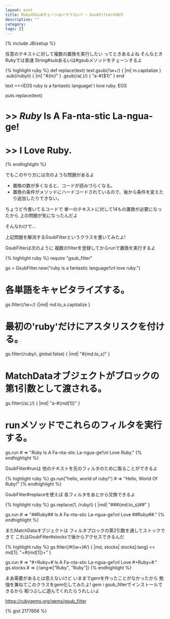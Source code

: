 ```yaml
---
layout: post
title: RubyのGsubチェーンはイケてない? ~ GsubFilterの紹介
description: ""
category: 
tags: []
---
```

{% include JB/setup %}

任意のテキストに対して複数の置換を実行したい
ってときあるよね
そんなときRubyでは普通
String#subあるいは#gsubメソッドをチェーンするよ

{% highlight ruby %}
def replace(text)
  text.gsub(/\w+/) { |m| m.capitalize }
      .sub(/ruby/i) { |m| "*#{m}*" } 
      .gsub(/a(.)/) { "a-#{$1}" }
end

text =<<EOS
ruby is a fantastic language!
I love ruby.
EOS

puts replace(text)

# >> *Ruby* Is A Fa-nta-stic La-ngua-ge!
# >> I Love Ruby.
{% endhighlight %}

でもこのやり方には次のような問題があるよ

+ 置換の数が多くなると、コードが読みづらくなる。
+ 置換の条件がメソッドにハードコードされているので、後から条件を変えたり追加したりできない。

ちょうど今書いてるコードで
単一のテキストに対して14もの置換が必要になったから
上の問題が気になったんだよ


そんなわけで...

上記問題を解消するGsubFilterというクラスを書いてみたよ!


GsubFilterは次のように
複数のfilterを登録してからrunで置換を実行するよ

{% highlight ruby %}
require "gsub_filter"

gs = GsubFilter.new("ruby is a fantastic language!\nI love ruby.")

# 各単語をキャピタライズする。
gs.filter(/\w+/) {|md| md.to_s.capitalize }

# 最初の'ruby'だけにアスタリスクを付ける。
gs.filter(/ruby/i, global:false) { |md| "*#{md.to_s}*" }

# MatchDataオブジェクトがブロックの第1引数として渡される。
gs.filter(/a(.)/) { |md| "a-#{md[1]}" }

# runメソッドでこれらのフィルタを実行する。
gs.run # => "*Ruby* Is A Fa-nta-stic La-ngua-ge!\nI Love Ruby."
{% endhighlight %}


GsubFilter#runは
他のテキストを先のフィルタのために取ることができるよ

{% highlight ruby %}
gs.run("hello, world of ruby!") # => "Hello, World Of *Ruby*!"
{% endhighlight %}


GsubFilter#replaceを使えば
各フィルタをあとから交換できるよ

{% highlight ruby %}
gs.replace(1, /ruby/i) { |md| "###{md.to_s}##" }

gs.run # => "##Ruby## Is A Fa-nta-stic La-ngua-ge!\nI Love ##Ruby##."
{% endhighlight %}

またMatchDataオブジェクトは
フィルタブロックの第2引数を通してストックできて
これはGsubFilter#stocksで後からアクセスできるんだ

{% highlight ruby %}
gs.filter(/#(\w+)#/) { |md, stocks| stocks[:lang] << md[1]; "+#{md[1]}+" }

gs.run # => "#+Ruby+# Is A Fa-nta-stic La-ngua-ge!\nI Love #+Ruby+#."
gs.stocks # => {:lang=>["Ruby", "Ruby"]}
{% endhighlight %}


まあ需要があるとは思えないけど
いままでgemを作ったことがなかったから
勉強を兼ねてこのクラスをgem化してみたよ!
 gem i gsub_filterでインストールできるから
暇つぶしに遊んでくれたらうれしいよ


https://rubygems.org/gems/gsub_filter

{% gist 2177656 %}
